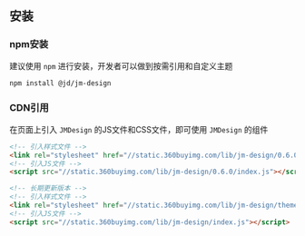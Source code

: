 ## 安装

### npm安装

建议使用 `npm` 进行安装，开发者可以做到按需引用和自定义主题

```bash
npm install @jd/jm-design
```

### CDN引用

在页面上引入 `JMDesign` 的JS文件和CSS文件，即可使用 `JMDesign` 的组件

```html
<!-- 引入样式文件 -->
<link rel="stylesheet" href="//static.360buyimg.com/lib/jm-design/0.6.0/theme-default/index.css">
<!-- 引入JS文件 -->
<script src="//static.360buyimg.com/lib/jm-design/0.6.0/index.js"></script>

<!-- 长期更新版本 -->
<!-- 引入样式文件 -->
<link rel="stylesheet" href="//static.360buyimg.com/lib/jm-design/theme-default/index.css">
<!-- 引入JS文件 -->
<script src="//static.360buyimg.com/lib/jm-design/index.js"></script>
```
